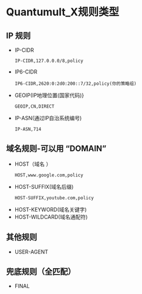 # Quantumult_X规则类型

## IP 规则
- IP-CIDR
  ```
  IP-CIDR,127.0.0.0/8,policy  
  ```
- IP6-CIDR
  ```
  IP6-CIDR,2620:0:2d0:200::7/32,policy(你的策略组)
  ```
- GEOIP(IP地理位置(国家代码)}
  ```
  GEOIP,CN,DIRECT
  ```
- IP-ASN(通过IP自治系统编号)
  ```
  IP-ASN,714
  ```
## 域名规则-可以用 “DOMAIN”
- HOST（域名 ）
  ```
  HOST,www.google.com,policy
  ```
- HOST-SUFFIX(域名后缀)
  ```
  HOST-SUFFIX,youtube.com,policy
  ```
- HOST-KEYWORD(域名关键字)
- HOST-WILDCARD(域名通配符)

## 其他规则
- USER-AGENT

## 兜底规则（全匹配）
- FINAL
